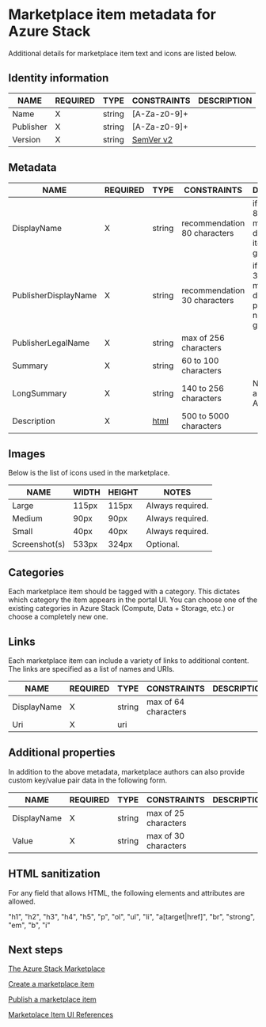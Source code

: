 <properties
	pageTitle="Marketplace Item Metadata for Azure Stack | Microsoft Azure"
	description="Learn about the kinds of Marketplace Item metadata for Azure Stack."
	services="azure-stack"
	documentationCenter=""
	authors="ErikjeMS"
	manager="v-kiwhit"
	editor=""/>

<tags
	ms.service="azure-stack"
	ms.workload="na"
	ms.tgt_pltfrm="na"
	ms.devlang="na"
	ms.topic="article"
	ms.date="01/04/2016"
	ms.author="erikje"/>

# Marketplace item metadata for Azure Stack

Additional details for marketplace item text and icons are listed below.


## Identity information

| NAME      | REQUIRED | TYPE   | CONSTRAINTS                     | DESCRIPTION |
|-----------|----------|--------|---------------------------------|-------------|
| Name      | X        | string | [A-Za-z0-9]+                    |             |
| Publisher | X        | string | [A-Za-z0-9]+                    |             |
| Version   | X        | string | [SemVer v2](http://semver.org/) |             |

## Metadata

| NAME                 | REQUIRED | TYPE                                                                                                      | CONSTRAINTS                  | DESCRIPTION                                                              |
|----------------------|----------|-----------------------------------------------------------------------------------------------------------|------------------------------|--------------------------------------------------------------------------|
| DisplayName          | X        | string                                                                                                    | recommendation 80 characters | if longer than 80, Portal may not display your item name gracefully      |
| PublisherDisplayName | X        | string                                                                                                    | recommendation 30 characters | if longer than 30, Portal may not display your publisher name gracefully |
| PublisherLegalName   | X        | string                                                                                                    | max of 256 characters        |                                                                          |
| Summary              | X        | string                                                                                                    | 60 to 100 characters         |                                                                          |
| LongSummary          | X        | string                                                                                                    | 140 to 256 characters        | Not yet applicable in Azure Stack                                        |
| Description          | X        | [html](https://auxdocs.azurewebsites.net/en-us/documentation/articles/gallery-metadata#html-sanitization) | 500 to 5000 characters       |                                                                          |

## Images

Below is the list of icons used in the marketplace.

| NAME          | WIDTH | HEIGHT | NOTES                             |
|---------------|-------|--------|-----------------------------------|
| Large         | 115px | 115px  | Always required.                  |
| Medium        | 90px  | 90px   | Always required.                  |
| Small         | 40px  | 40px   | Always required.                  |
| Screenshot(s) | 533px | 324px  | Optional.                         |

## Categories

Each marketplace item should be tagged with a category. This dictates which category the item appears in the portal UI. You can choose one of the existing categories in Azure Stack (Compute, Data + Storage, etc.) or choose a completely new one.

## Links

Each marketplace item can include a variety of links to additional content. The links are specified as a list of names and URIs.

| NAME        | REQUIRED | TYPE   | CONSTRAINTS          | DESCRIPTION |
|-------------|----------|--------|----------------------|-------------|
| DisplayName | X        | string | max of 64 characters |             |
| Uri         | X        | uri    |                      |             |

## Additional properties

In addition to the above metadata, marketplace authors can also provide custom key/value pair data in the following form.

| NAME        | REQUIRED | TYPE   | CONSTRAINTS          | DESCRIPTION |
|-------------|----------|--------|----------------------|-------------|
| DisplayName | X        | string | max of 25 characters |             |
| Value       | X        | string | max of 30 characters |             |

## HTML sanitization

For any field that allows HTML, the following elements and attributes are allowed.

"h1", "h2", "h3", "h4", "h5", "p", "ol", "ul", "li", "a[target|href]", "br", "strong", "em", "b", "i"

## Next steps

[The Azure Stack Marketplace](azure-stack-marketplace.md)

[Create a marketplace item](azure-stack-create-marketplace-item.md)

[Publish a marketplace item](azure-stack-publish-marketplace-item.md)

[Marketplace Item UI References](azure-stack-marketplace-item-ui-reference.md)
